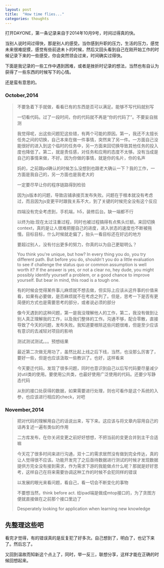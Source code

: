 ```yaml
---
layout: post
title:  "How time flies..."
categories: thoughts
---
```


打开DAYONE，第一条记录来自于2014年10月9号，时间过得真的快。

当别人说时间过得快，那是别人的感受。当你感到升职的压力，生活的压力，感觉未来很难捉摸，感觉有些前途未卜的时候，然后又回头看到自己在刚开始工作的时候记录下来的一些感受，你会突然领会过来，时间确实过得快。

下面是我记录的一些工作中遇到困难，或者是挫折时记录的想法，当然也有自认为获得了一些东西的时候写下的心情。

还是蛮有意思的。

### October,2014

> 不要急着下手就做，看看已有的东西是否可以满足。能够不写代码就别写
> 
> 一切看代码。过了一段时间，你的代码就不再是“你的代码了”。不要妄自揣测
> 
> 我觉得呢，出这些问题犯这些错，有两个可能的原因。第一，我还不太擅长任务之间的切换，自己本来在做一件事情，突然来了另一件。一方面自己没能很好的进入到这个临时的任务中，另一方面来回切换导致其他任务的投入度也降低了。第二，就是责任感，对任务和应用的态度不太够。没有当成是自己的事情来做，不好。因为你做的事情，就是你的名片，你的名声
> 
> 妈的，之前跟pd确认的时候怎么没想到也跟老大确认一下？我的工作，一方面是我自己的，另一方面也是我老大的
> 
> 一定要尽早让你的程序链路得到检验
> 
> 因为js版本的问题，导致店铺承接页发布失败。问题在于根本就没有考虑过，而且因为js变更平时跟我关系不大，到了关键的时候完全没有这个反应
> 
> 四端没有完全考虑到，手机端，h5，装修后台。缺一端都不行
> 
> 以终为始:现在太过注重过程，同时也被过程搞得有点焦头烂额。来回切换context，真的是让人很难把握自己的进度，进入状态的速度也不断被拖慢。目标目标，什么时候就走偏了，抬头一看目标还在好远的地方
> 
> 要超过别人，没有付出更多的努力，你真的以为自己更聪明么？
> 
> You think you're unique, but how? In every thing you do, you try different path. But before you do, shouldn't you do a little evaluation to see if challenge the status quo or common assumption is well worth it? If the answer is yes, or not a clear no, hey dude, you might possibly identify yourself a problem, or a good chance to improve yourself. But bear in mind, this road is a tough one.
> 
> 有的时候会觉得某件事儿麻烦就不想去做，但实际上应该从这件事的价值来看，如果有必要做，是否麻烦就不在考虑之列了。但是，思考一下是否有更简便的方式也是需要思考的部分，或者说必须的部分
> 
> 像今天遇到的这种问题，第一是我没理解他人的工作，第二，我没有做到让别人真正理解我的工作，以及我们整体的工作。沟通不够，配合零散，直接导致了今天的问题，发布失败。我知道要根除这些问题很难，但是至少应该有意识的去减轻对项目的影响
> 
> 测试测试测试。。。预想结果
> 
> 最近第二次做无用功了，虽然比起上线之后下线，当然，也没那么厉害了，要好一些，但是也应该汲取一些教训了。也好，这样看来
> 
> 今天要迁代码，发现了很多问题，同时也意识到自己以后写代码要尽量减少对util类的使用。要使用公共类，也最好使用广泛使用的代码。还要少写静态代码
> 
> 从别的接口处获得的数据，如果需要进行处理，则也可看作是这个系统的入参，也应该进行相应的check，对吧

### November,2014

> 把对代码的理解用自己的话说出来，写下来。这应该与将文章内容用自己的话再复述一遍有类似的作用
> 
> 二方库发布，在你关闭变更之前好好想想，不把当前的变更合并到主干合适嘛
> 
> 今天花了很多时间来进行沟通，双十二的需求居然没有做到完全传达，真的让人觉得很不应该。功能开发完了之后亟待数据进行测试的时候才发现数据提供方完全没有接到需求，作为需求下游的我能做点什么呢？那就是好好思考，这样自己在将来需要协调这种工作的时候不会犯同样的错误
> 
> 以发展的眼光来看问题，看自己，看一切会不断变化的事物
> 
> 不要想当然，think before act. 给ipad端是做成mtop接口的，为了贪图方便就直接做在之前那个接口里边了
> 
> Desperately looking for application when learning new knowledge

## 先整理这些吧

看完才觉得，有的错误真的是反复犯了好多次。自己想到了，明白了，也记下来了。然后忘了。

又回到温故而知新这个点上了，同时，举一反三，联想分享，这样才能在正确的时候回想起来。